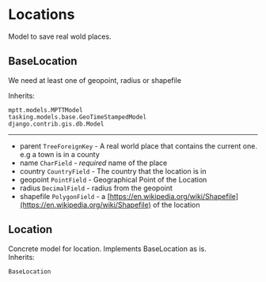# Locations

Model to save real wold places. 

## BaseLocation

We need at least one of geopoint, radius or shapefile

Inherits:
```
mptt.models.MPTTModel
tasking.models.base.GeoTimeStampedModel
django.contrib.gis.db.Model
```

---
  * parent `TreeForeignKey` - A real world place that contains the current one. e.g a town is in a county
  * name `CharField` - _required_ name of the place
  * country `CountryField` - The country that the location is in
  * geopoint `PointField` - Geographical Point of the Location
  * radius `DecimalField` - radius from the geopoint
  * shapefile `PolygonField` - a [https://en.wikipedia.org/wiki/Shapefile](https://en.wikipedia.org/wiki/Shapefile) of the location


## Location
Concrete model for location. Implements BaseLocation as is.  
Inherits:
```
BaseLocation
```

